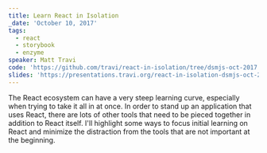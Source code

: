 ```yaml
---
title: Learn React in Isolation
_date: 'October 10, 2017'
tags:
  - react
  - storybook
  - enzyme
speaker: Matt Travi
code: 'https://github.com/travi/react-in-isolation/tree/dsmjs-oct-2017'
slides: 'https://presentations.travi.org/react-in-isolation-dsmjs-oct-2017'
---
```


The React ecosystem can have a very steep learning curve, especially when
trying to take it all in at once. In order to stand up an application that
uses React, there are lots of other tools that need to be pieced together
in addition to React itself. I'll highlight some ways to focus initial
learning on React and minimize the distraction from the tools that are not
important at the beginning.
